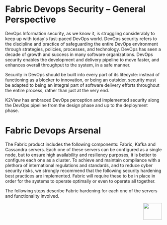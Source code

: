 # **Fabric Devops Security – General Perspective** 

DevOps Information security, as we know it, is struggling considerably to keep up with today's fast-paced DevOps world. DevOps security refers to the discipline and practice of safeguarding the entire DevOps environment through strategies, policies, processes, and technology. 
DevOps has seen a decade of growth and success in many software organizations. DevOps security enables the development and delivery pipeline to move faster, and enhances overall throughput to the system, in a safe manner. 

Security in DevOps should be built into every part of its lifecycle: instead of functioning as a blocker to innovation, or being an outsider, security must be adapted to being an integral part of software delivery efforts throughout the entire process, rather than just at the very end.

K2View has embraced DevOps perception and implemented security along the DevOps pipeline from the design phase and up to the deployment phase.


# **Fabric Devops Arsenal** 

The Fabric product includes the following components: Fabric, Kafka and Cassandra servers. Each one of these servers can be configured as a single node, but to ensure high availability and resiliency purposes, it is better to configure each one as a cluster. 
To achieve and maintain compliance with a plethora of international regulations and standards, and to reduce cyber security risks, we strongly recommend that the following security hardening best practices are implemented. Fabric will require these to be in place in order for the systems to operate optimally or even to operate all together.

The following steps describe Fabric hardening for each one of the servers and functionality involved.




[<img align="right" width="60" height="54" src="/articles/images/Next.png">](/articles99_fabric_infras/devops/02_fabric_entities_design.md) 

